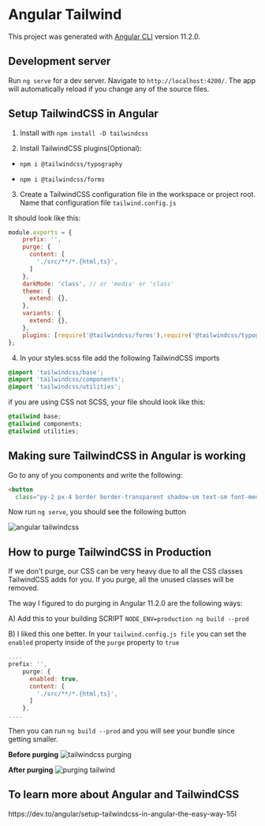 # Angular Tailwind

This project was generated with [Angular CLI](https://github.com/angular/angular-cli) version 11.2.0.

## Development server

Run `ng serve` for a dev server. Navigate to `http://localhost:4200/`. The app will automatically reload if you change any of the source files.

## Setup TailwindCSS in Angular

1. Install with `npm install -D tailwindcss`

2. Install TailwindCSS plugins(Optional):

  * `npm i @tailwindcss/typography`

  * `npm i @tailwindcss/forms`

3. Create a TailwindCSS configuration file in the workspace or project root. Name that configuration file `tailwind.config.js`

It should look like this:

```javascript
module.exports = {
    prefix: '',
    purge: {
      content: [
        './src/**/*.{html,ts}',
      ]
    },
    darkMode: 'class', // or 'media' or 'class'
    theme: {
      extend: {},
    },
    variants: {
      extend: {},
    },
    plugins: [require('@tailwindcss/forms'),require('@tailwindcss/typography')],
};
```

4. In your styles.scss file add the following TailwindCSS imports

```css
@import 'tailwindcss/base';
@import 'tailwindcss/components';
@import 'tailwindcss/utilities';
```

if you are using CSS not SCSS, your file should look like this:

```css
@tailwind base;
@tailwind components;
@tailwind utilities;
```

<h2>Making sure TailwindCSS in Angular is working</h2>


Go to any of you components and write the following:

```html
<button
  class="py-2 px-4 border border-transparent shadow-sm text-sm font-medium rounded-md text-white bg-red-400">Hello</button>
```


Now run `ng serve`, you should see the following button

![angular tailwindcss](https://dev-to-uploads.s3.amazonaws.com/i/tvvo9pqx7ua7yc2kjzhz.png)

<h2>How to purge TailwindCSS in Production</h2>

If we don't purge, our CSS can be very heavy due to all the CSS classes TailwindCSS adds for you. If you purge, all the unused classes will be removed.

The way I figured to do purging in Angular 11.2.0 are the following ways:

A) Add this to your building SCRIPT `NODE_ENV=production ng build --prod`

B) I liked this one better. In your `tailwind.config.js file` you can set the `enabled` property inside of the `purge` property to `true`

```javascript
....
prefix: '',
    purge: {
      enabled: true,
      content: [
        './src/**/*.{html,ts}',
      ]
    },
....
```
Then you can run `ng build --prod` and you will see your bundle since getting smaller.

<strong> Before purging</strong>
![tailwindcss purging](https://dev-to-uploads.s3.amazonaws.com/uploads/articles/dm6zto6znswiot65a7lp.png)

<strong> After purging</strong>
![purging tailwind](https://dev-to-uploads.s3.amazonaws.com/uploads/articles/jemgahtbi11mwfbkdfyu.png)


<h2>To learn more about Angular and TailwindCSS</h2>
https://dev.to/angular/setup-tailwindcss-in-angular-the-easy-way-1i5l